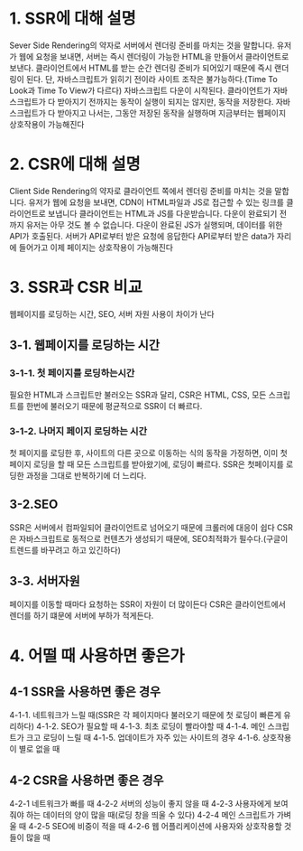 # 1. SSR에 대해 설명

Sever Side Rendering의 약자로 서버에서 렌더링 준비를 마치는 것을 말합니다.
유저가 웹에 요청을 보내면, 서버는 즉시 렌더링이 가능한 HTML을 만들어서 클라이언트로 보낸다.
클라이언트에서 HTML를 받는 순간 렌더링 준비가 되어있기 때문에 즉시 랜더링이 된다.
단, 자바스크립트가 읽히기 전이라 사이트 조작은 불가능하다.(Time To Look과 Time To View가 다르다)
자바스크립트 다운이 시작된다.
클라이언트가 자바스크립트가 다 받아지기 전까지는 동작이 실행이 되지는 않지만, 동작을 저장한다.
자바스크립트가 다 받아지고 나서는, 그동안 저장된 동작을 실행하며 지금부터는 웹페이지 상호작용이 가능해진다

# 2. CSR에 대해 설명

Client Side Rendering의 약자로 클라이언트 쪽에서 렌더링 준비를 마치는 것을 말합니다.
유저가 웹에 요청을 보내면, CDN이 HTML파일과 JS로 접근할 수 있는 링크를 클라이언트로 보냅니다
클라이언트는 HTML과 JS를 다운받습니다.
다운이 완료되기 전까지 유저는 아무 것도 볼 수 없습니다.
다운이 완료된 JS가 실행되며, 데이터를 위한 API가 호출된다.
서버가 API로부터 받은 요청에 응답한다
API로부터 받은 data가 자리에 들어가고 이제 페이지는 상호작용이 가능해진다

# 3. SSR과 CSR 비교

웹페이지를 로딩하는 시간, SEO, 서버 자원 사용이 차이가 난다

## 3-1. 웹페이지를 로딩하는 시간

### 3-1-1. 첫 페이지를 로딩하는시간

필요한 HTML과 스크립트만 불러오는 SSR과 달리, CSR은 HTML, CSS, 모든 스크립트를 한번에 불러오기 때문에 평균적으로 SSR이 더 빠르다.

### 3-1-2. 나머지 페이지 로딩하는 시간

첫 페이지를 로딩한 후, 사이트의 다른 곳으로 이동하는 식의 동작을 가정하면, 이미 첫 페이지 로딩을 할 때 모든 스크립트를 받아왔기에, 로딩이 빠르다.
SSR은 첫페이지를 로딩한 과정을 그대로 반복하기에 더 느리다.

## 3-2.SEO

SSR은 서버에서 컴파일되어 클라이언트로 넘어오기 때문에 크롤러에 대응이 쉽다
CSR은 자바스크립트로 동적으로 컨텐츠가 생성되기 때문에, SEO최적화가 필수다.(구글이 트렌드를 바꾸려고 하고 있긴하다)

## 3-3. 서버자원

페이지를 이동할 때마다 요청하는 SSR이 자원이 더 많이든다
CSR은 클라이언트에서 렌더를 하기 떄문에 서버에 부하가 적게든다.

# 4. 어떨 때 사용하면 좋은가

## 4-1 SSR을 사용하면 좋은 경우

4-1-1. 네트워크가 느릴 때(SSR은 각 페이지마다 불러오기 때문에 첫 로딩이 빠른게 유리하다)
4-1-2. SEO가 필요할 때
4-1-3. 최초 로딩이 빨라야할 때
4-1-4. 메인 스크립트가 크고 로딩이 느릴 때
4-1-5. 업데이트가 자주 있는 사이트의 경우
4-1-6. 상호작용이 별로 없을 때

## 4-2 CSR을 사용하면 좋은 경우

4-2-1 네트워크가 빠를 때
4-2-2 서버의 성능이 좋지 않을 때
4-2-3 사용자에게 보여줘야 하는 데이터의 양이 많을 때(로딩 창을 띄울 수 있다)
4-2-4 메인 스크립트가 가벼울 때
4-2-5 SEO에 비중이 적을 때
4-2-6 웹 어플리케이션에 사용자와 상호작용할 것들이 많을 때
